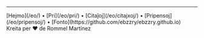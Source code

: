 
***
<div class="footer">

<div class="text-small">
[Hejmo](/eo/) • [Pri](/eo/pri/) • [Citaĵoj](/eo/citajxoj/) • [Pripensoj](/eo/pripensoj/) • [Fonto](https://github.com/ebzzry/ebzzry.github.io)
</div>

<div class="text-x-small">
Kreita per ❤️ de Rommel Martínez
</div>

</div>
